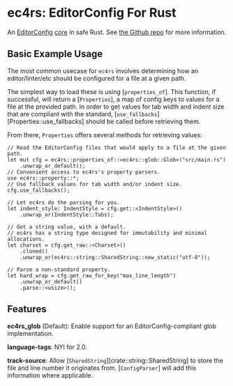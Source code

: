 # ec4rs: EditorConfig For Rust

An
[EditorConfig](https://editorconfig.org/)
[core](https://editorconfig-specification.readthedocs.io/#terminology)
in safe Rust.
See [the Github repo](https://github.com/TheDaemoness/ec4rs)
for more information.

## Basic Example Usage

The most common usecase for `ec4rs` involves
determining how an editor/linter/etc should be configured
for a file at a given path.

The simplest way to load these is using [`properties_of`].
This function, if successful, will return a [`Properties`],
a map of config keys to values for a file at the provided path.
In order to get values for tab width and indent size that are compliant
with the standard, [`use_fallbacks`][Properties::use_fallbacks]
should be called before retrieving them.

From there, `Properties` offers several methods for retrieving values:

```
// Read the EditorConfig files that would apply to a file at the given path.
let mut cfg = ec4rs::properties_of::<ec4rs::glob::Glob>("src/main.rs")
    .unwrap_or_default();
// Convenient access to ec4rs's property parsers.
use ec4rs::property::*;
// Use fallback values for tab width and/or indent size.
cfg.use_fallbacks();

// Let ec4rs do the parsing for you.
let indent_style: IndentStyle = cfg.get::<IndentStyle>()
    .unwrap_or(IndentStyle::Tabs);

// Get a string value, with a default.
// ec4rs has a string type designed for immutability and minimal allocations.
let charset = cfg.get_raw::<Charset>()
    .cloned()
    .unwrap_or(ec4rs::string::SharedString::new_static("utf-8"));

// Parse a non-standard property.
let hard_wrap = cfg.get_raw_for_key("max_line_length")
    .unwrap_or_default()
    .parse::<usize>();
```

## Features

**ec4rs_glob** (Default):
Enable support for an EditorConfig-compliant glob implementation.

**language-tags**: NYI for 2.0.

**track-source**: Allow [`SharedString`][crate::string::SharedString]
to store the file and line number it originates from.
[`ConfigParser`] will add this information where applicable.
